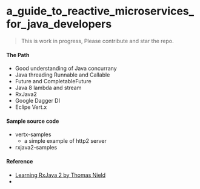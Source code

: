 # a_guide_to_reactive_microservices_for_java_developers

> This is work in progress, Please contribute and star the repo.

#### The Path
  - Good understanding of Java concurrany
  - Java threading Runnable and Callable
  - Future and CompletableFuture
  - Java 8 lambda and stream
  - RxJava2
  - Google Dagger DI
  - Eclipe Vert.x
  
#### Sample source code
  - vertx-samples
    - a simple example of http2 server
  - rxjava2-samples

#### Reference
  -  [Learning RxJava 2 by Thomas Nield](https://www.packtpub.com/application-development/learning-rxjava)
  -  
